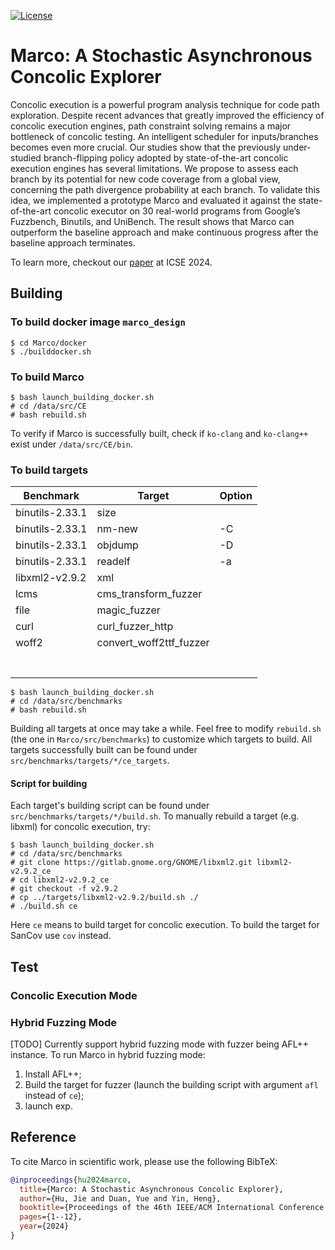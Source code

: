 [![License](https://img.shields.io/badge/License-Apache%202.0-blue.svg)](https://opensource.org/licenses/Apache-2.0)

# Marco: A Stochastic Asynchronous Concolic Explorer

Concolic execution is a powerful program analysis technique for code path exploration. Despite recent advances that greatly improved the efficiency of concolic execution engines, path constraint solving remains a major bottleneck of concolic testing. An intelligent scheduler for inputs/branches becomes even more crucial. Our studies show that the previously under-studied branch-flipping policy adopted by state-of-the-art concolic execution engines has several limitations. We propose to assess each branch by its potential for new code coverage from a global view, concerning the path divergence probability at each branch. To validate this idea, we implemented a prototype Marco and evaluated it against the state-of-the-art concolic executor on 30 real-world programs from Google’s Fuzzbench, Binutils, and UniBench. The result shows that Marco can outperform the baseline approach and make continuous progress after the baseline approach terminates.

To learn more, checkout our [paper](https://dl.acm.org/doi/pdf/10.1145/3597503.3623301) at ICSE 2024.


<!-- ## Directory structure

```
Marco
├── docker
│   ├── builddocker.sh
│   └── Dockerfile
├── launch.sh
├── readme.md
├── run_icse.sh
├── run.sh
└── src
    ├── CE
    └── scheduler
``` -->


## Building

### To build docker image `marco_design`

```
$ cd Marco/docker 
$ ./builddocker.sh
```

### To build Marco
```
$ bash launch_building_docker.sh
# cd /data/src/CE
# bash rebuild.sh
```

To verify if Marco is successfully built, check if `ko-clang` and `ko-clang++` exist under `/data/src/CE/bin`.

### To build targets

| Benchmark       	| Target                  	| Option 	|
|-----------------	|-------------------------	|--------	|
| binutils-2.33.1 	| size                    	|        	|
| binutils-2.33.1 	| nm-new                  	| -C     	|
| binutils-2.33.1 	| objdump                 	| -D     	|
| binutils-2.33.1 	| readelf                 	| -a     	|
| libxml2-v2.9.2  	| xml                     	|        	|
| lcms            	| cms_transform_fuzzer    	|        	|
| file            	| magic_fuzzer            	|        	|
| curl            	| curl_fuzzer_http        	|        	|
| woff2           	| convert_woff2ttf_fuzzer 	|        	|
|                 	|                         	|        	|
|                 	|                         	|        	|
|                 	|                         	|        	|
|                 	|                         	|        	|
|                 	|                         	|        	|
|                 	|                         	|        	|
|                 	|                         	|        	|

```
$ bash launch_building_docker.sh
# cd /data/src/benchmarks
# bash rebuild.sh
```

Building all targets at once may take a while. Feel free to modify `rebuild.sh` (the one in `Marco/src/benchmarks`) to customize which targets to build. All targets successfully built can be found under `src/benchmarks/targets/*/ce_targets`.

#### Script for building
Each target's building script can be found under `src/benchmarks/targets/*/build.sh`. To manually rebuild a target (e.g. libxml) for concolic execution, try: 
```
$ bash launch_building_docker.sh
# cd /data/src/benchmarks
# git clone https://gitlab.gnome.org/GNOME/libxml2.git libxml2-v2.9.2_ce
# cd libxml2-v2.9.2_ce
# git checkout -f v2.9.2
# cp ../targets/libxml2-v2.9.2/build.sh ./
# ./build.sh ce
```
Here `ce` means to build target for concolic execution. To build the target for SanCov use `cov` instead. 


## Test



### Concolic Execution Mode


### Hybrid Fuzzing Mode

[TODO] Currently support hybrid fuzzing mode with fuzzer being AFL++ instance. To run Marco in hybrid fuzzing mode:

1. Install AFL++;
2. Build the target for fuzzer (launch the building script with argument `afl` instead of `ce`);
3. launch exp.



## Reference

To cite Marco in scientific work, please use the following BibTeX:

``` bibtex
@inproceedings{hu2024marco,
  title={Marco: A Stochastic Asynchronous Concolic Explorer},
  author={Hu, Jie and Duan, Yue and Yin, Heng},
  booktitle={Proceedings of the 46th IEEE/ACM International Conference on Software Engineering},
  pages={1--12},
  year={2024}
}
```
